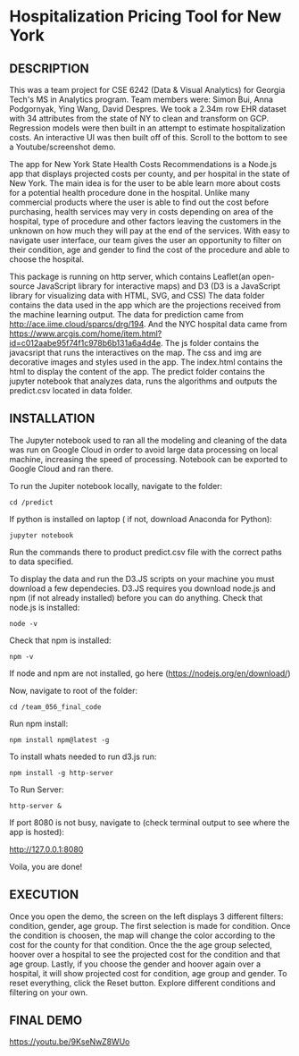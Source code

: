 # Hospitalization Pricing Tool for New York


##  DESCRIPTION 
This was a team project for CSE 6242 (Data & Visual Analytics) for Georgia Tech's MS in Analytics program. Team members were: Simon Bui, Anna Podgornyak, Ying Wang, David Despres. We took a 2.34m row EHR dataset with 34 attributes from the state of NY to clean and transform on GCP. Regression models were then built in an attempt to estimate hospitalization costs. An interactive UI was then built off of this. Scroll to the bottom to see a Youtube/screenshot demo.

The app for New York State Health Costs Recommendations is a Node.js app that displays projected costs per county, and per hospital in the state of New York. The main idea is for the user to be able learn more about costs for a potential health procedure done in the hospital. 
Unlike many commercial products where the user is able to find out the cost before purchasing, health services may very in costs depending on area of the hospital, type of procedure and other factors leaving the customers in the unknown on how much they will pay at the end of the services.
With easy to navigate user interface, our team gives the user an opportunity to filter on their condition, age and gender to find the cost of the procedure and able to choose the hospital.

This package is running on http server, which contains Leaflet(an open-source JavaScript library for interactive maps) and D3 (D3 is a JavaScript library for visualizing data with HTML, SVG, and CSS)
The data folder contains the data used in the app which are the projections received from the machine learning output. The data for prediction came from http://ace.iime.cloud/sparcs/drg/194. And the NYC hospital data came from https://www.arcgis.com/home/item.html?id=c012aabe95f74f1c978b6b131a6a4d4e. 
The js folder contains the javacsript that runs the interactives on the map.
The css and img are decorative images and styles used in the app.
The index.html contains the html to display the content of the app.
The predict folder contains the jupyter notebook that analyzes data, runs the algorithms and outputs the predict.csv located in data folder.



## INSTALLATION

The Jupyter notebook used to ran all the modeling and cleaning of the data was run on Google Cloud in order to avoid large data processing on local machine, increasing the speed of processing. Notebook can be exported to Google Cloud and ran there. 


To run the Jupiter notebook locally, navigate to the folder:

```cd /predict```

If python is installed on laptop ( if not, download Anaconda for Python):

 ```jupyter notebook```

Run the commands there to product predict.csv file with the correct paths to data specified.




To display the data and run the D3.JS scripts on your machine you must download a few dependecies.
D3.JS requires you download node.js and npm (if not already installed) before you can do anything.
Check that node.js is installed:

```node -v```

Check that npm is installed:

```npm -v```

If node and npm are not installed, go here (https://nodejs.org/en/download/)


Now, navigate to root of the folder: 

```cd /team_056_final_code```

Run npm install:

```npm install npm@latest -g```

To install whats needed to run d3.js run:

```npm install -g http-server```

To Run Server:

```http-server & ```

If port 8080 is not busy, navigate to (check terminal output to see where the app is hosted): 

http://127.0.0.1:8080

Voila, you are done!


## EXECUTION 

Once you open the demo, the screen on the left displays 3 different filters: condition, gender, age group.
The first selection is made for condition. Once the condition is choosen, the map will change the color according to the cost for the county for that condition. 
Once the the age group selected, hoover over a hospital to see the projected cost for the condition and that age group.
Lastly, if you choose the gender and hoover again over a hospital, it will show projected cost for condition, age group and gender.
To reset everything, click the Reset button.
Explore different conditions and filtering on your own.

## FINAL DEMO 
https://youtu.be/9KseNwZ8WUo
